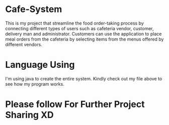 # Cafe-System
This is my project that streamline the food order-taking process by connecting different types of users such as cafeteria vendor, customer, delivery man and administrator. Customers can use the application to place meal orders from the cafeteria by selecting items from the menus offered by different vendors. 
# Language Using
I'm using java to create the entire system. Kindly check out my file above to see how my program works.
#  Please follow For Further Project Sharing XD 
